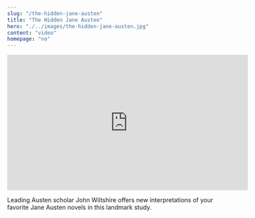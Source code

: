 ```yaml
--- 
slug: "/the-hidden-jane-austen"
title: "The Hidden Jane Austen"
hero: "./../images/the-hidden-jane-austen.jpg"
content: "video"
homepage: "no"
---
```


<iframe width="560" height="315" src="https://www.youtube.com/embed/AJ5JWh_ZPJI" frameborder="0" allow="accelerometer; autoplay; encrypted-media; gyroscope; picture-in-picture" allowfullscreen></iframe>

Leading Austen scholar John Wiltshire offers new interpretations of your favorite Jane Austen novels in this landmark study.